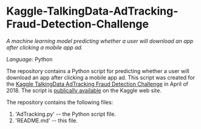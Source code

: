 # Kaggle-TalkingData-AdTracking-Fraud-Detection-Challenge

*A machine learning model predicting whether a user will download an app after clicking a mobile app ad.*

*Language:* Python

The repository contains a Python script for predicting whether a user will download an app after clicking a mobile app ad. This script was created for the [Kaggle TalkingData AdTracking Fraud Detection Challenge](https://www.kaggle.com/c/talkingdata-adtracking-fraud-detection) in April of 2018. The script is [publically available](https://www.kaggle.com/graf10a/lightgbm-lb-0-9675?scriptVersionId=2839386) on the Kaggle web site.

The repository contains the following files:

1. 'AdTracking.py' -- the Python script file.
2. 'README.md' -- this file.
